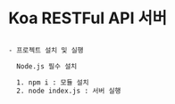 # Koa RESTFul API 서버

```sh

- 프로젝트 설치 및 실행

  Node.js 필수 설치

  1. npm i : 모듈 설치
  2. node index.js : 서버 실행

```